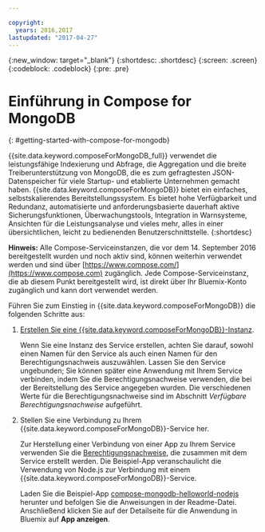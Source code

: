 ```yaml
---

copyright:
  years: 2016,2017
lastupdated: "2017-04-27"
---
```


{:new_window: target="_blank"}
{:shortdesc: .shortdesc}
{:screen: .screen}
{:codeblock: .codeblock}
{:pre: .pre}

# Einführung in Compose for MongoDB
{: #getting-started-with-compose-for-mongodb}

{{site.data.keyword.composeForMongoDB_full}} verwendet die leistungsfähige Indexierung und Abfrage, die Aggregation und die breite Treiberunterstützung von MongoDB, die es zum gefragtesten JSON-Datenspeicher für viele Startup- und etablierte Unternehmen gemacht haben. {{site.data.keyword.composeForMongoDB}} bietet ein einfaches, selbstskalierendes Bereitstellungssystem. Es bietet hohe Verfügbarkeit und Redundanz, automatisierte und anforderungsbasierte dauerhaft aktive Sicherungsfunktionen, Überwachungstools, Integration in Warnsysteme, Ansichten für die Leistungsanalyse und vieles mehr, alles in einer übersichtlichen, leicht zu bedienenden Benutzerschnittstelle.
{:shortdesc}

**Hinweis:** Alle Compose-Serviceinstanzen, die vor dem 14. September 2016 bereitgestellt wurden und noch aktiv sind, können weiterhin verwendet werden und sind über [https://www.compose.com/](https://www.compose.com) zugänglich. Jede Compose-Serviceinstanz, die ab diesem Punkt bereitgestellt wird, ist direkt über Ihr Bluemix-Konto zugänglich und kann dort verwendet werden.

Führen Sie zum Einstieg in {{site.data.keyword.composeForMongoDB}} die folgenden Schritte aus:

1. [Erstellen Sie eine {{site.data.keyword.composeForMongoDB}}-Instanz](https://console.ng.bluemix.net/catalog/services/compose-for-mongodb/).

   Wenn Sie eine Instanz des Service erstellen, achten Sie darauf, sowohl einen Namen für den Service als auch einen Namen für den Berechtigungsnachweis auszuwählen. Lassen Sie den Service ungebunden; Sie können später eine Anwendung mit Ihrem Service verbinden, indem Sie die Berechtigungsnachweise verwenden, die bei der Bereitstellung des Service angegeben wurden.  Die verschiedenen Werte für die Berechtigungsnachweise sind im Abschnitt *Verfügbare Berechtigungsnachweise* aufgeführt.

2. Stellen Sie eine Verbindung zu Ihrem {{site.data.keyword.composeForMongoDB}}-Service her.

   Zur Herstellung einer Verbindung von einer App zu Ihrem Service verwenden Sie die [Berechtigungsnachweise](./credentials.html), die zusammen mit dem Service erstellt werden. Die Beispiel-App veranschaulicht die Verwendung von Node.js zur Verbindung mit einem {{site.data.keyword.composeForMongoDB}}-Service.

   Laden Sie die Beispiel-App [compose-mongodb-helloworld-nodejs](https://github.com/IBM-Bluemix/compose-mongodb-helloworld-nodejs) herunter und befolgen Sie die Anweisungen in der Readme-Datei. Anschließend klicken Sie auf der Detailseite für die Anwendung in Bluemix auf **App anzeigen**.

